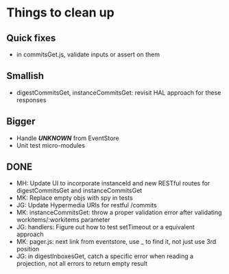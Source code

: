 # Things to clean up

## Quick fixes
* in commitsGet.js, validate inputs or assert on them

## Smallish
* digestCommitsGet, instanceCommitsGet: revisit HAL approach for these responses

## Bigger
* Handle ***UNKNOWN*** from EventStore
* Unit test micro-modules

## DONE
* MH: Update UI to incorporate instanceId and new RESTful routes for digestCommitsGet and instanceCommitsGet
* MK: Replace empty objs with spy in tests
* JG: Update Hypermedia URIs for restful /commits
* MK: instanceCommitsGet: throw a proper validation error after validating workitems/:workitems parameter
* JG: handlers: Figure out how to test setTimeout or a equivalent approach
* MK: pager.js: next link from eventstore, use _ to find it, not just use 3rd position
* JG: in digestInboxesGet, catch a specific error when reading a projection, not all errors to return empty result

